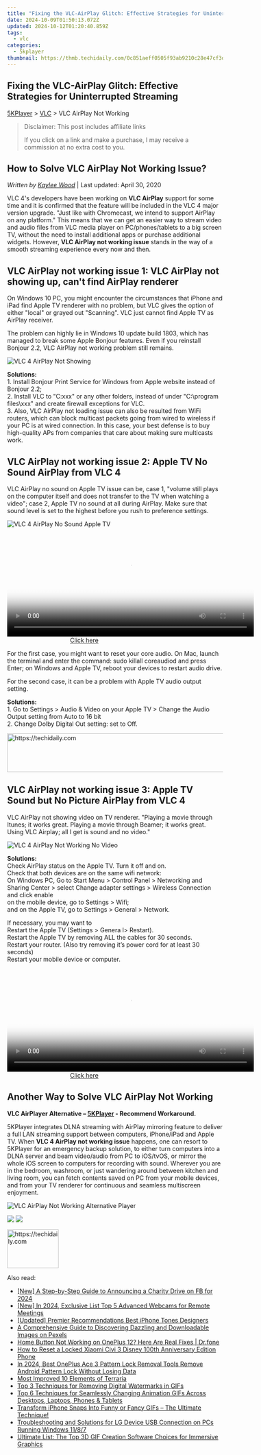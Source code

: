 ```yaml
---
title: "Fixing the VLC-AirPlay Glitch: Effective Strategies for Uninterrupted Streaming"
date: 2024-10-09T01:50:13.072Z
updated: 2024-10-12T01:20:40.859Z
tags:
  - vlc
categories:
  - 5kplayer
thumbnail: https://thmb.techidaily.com/0c851aeff0505f93ab9210c28e47cf3dc2d61368996282399757ef6f40d2d48e.jpg
---
```


## Fixing the VLC-AirPlay Glitch: Effective Strategies for Uninterrupted Streaming

[5KPlayer](https://tools.techidaily.com/5kplayer/products/) \> [VLC](https://tools.techidaily.com/5kplayer/products/) \> VLC AirPlay Not Working

>  Disclaimer: This post includes affiliate links
>
>  If you click on a link and make a purchase, I may receive a commission at no extra cost to you.
>

## How to Solve VLC AirPlay Not Working Issue?

 _Written by [Kaylee Wood](https://www.quora.com/profile/Amanda-Hu-21)_ | Last updated: April 30, 2020 

VLC 4's developers have been working on **VLC AirPlay** support for some time and it is confirmed that the feature will be included in the VLC 4 major version upgrade. "Just like with Chromecast, we intend to support AirPlay on any platform." This means that we can get an easier way to stream video and audio files from VLC media player on PC/phones/tablets to a big screen TV, without the need to install additional apps or purchase additional widgets. However, **VLC AirPlay not working issue** stands in the way of a smooth streaming experience every now and then.

## VLC AirPlay not working issue 1: VLC AirPlay not showing up, can't find AirPlay renderer

On Windows 10 PC, you might encounter the circumstances that iPhone and iPad find Apple TV renderer with no problem, but VLC gives the option of either "local" or grayed out "Scanning". VLC just cannot find Apple TV as AirPlay receiver. 

The problem can highly lie in Windows 10 update build 1803, which has managed to break some Apple Bonjour features. Even if you reinstall Bonjour 2.2, VLC AirPlay not working problem still remains. 

![VLC 4 AirPlay Not Showing](https://www.5kplayer.com/vlc/img/vlc-airplay-not-working.jpg) 

**Solutions:**  
1\. Install Bonjour Print Service for Windows from Apple website instead of Bonjour 2.2;  
2\. Install VLC to "C:xxx" or any other folders, instead of under "C:\\program files\\xxx" and create firewall exceptions for VLC.   
3\. Also, VLC AirPlay not loading issue can also be resulted from WiFi routers, which can block multicast packets going from wired to wireless if your PC is at wired connection. In this case, your best defense is to buy high-quality APs from companies that care about making sure multicasts work.

## VLC AirPlay not working issue 2: Apple TV No Sound AirPlay from VLC 4

VLC AirPlay no sound on Apple TV issue can be, case 1, "volume still plays on the computer itself and does not transfer to the TV when watching a video"; case 2, Apple TV no sound at all during AirPlay. Make sure that sound level is set to the highest before you rush to preference settings.

![VLC 4 AirPlay No Sound Apple TV](https://www.5kplayer.com/vlc/img/Apple-TV-Audio-16bit.jpg) 

<!-- affiliate ads begin -->
<span id="1982499">
					<video width="576" height="240" style="cursor:pointer"
           poster="//a.impactradius-go.com/display-clicktoplayimage/1982499.png"
           onclick="if(!this.playClicked){this.play();this.setAttribute('controls',true);this.playClicked=true;}">
	   <source src="//a.impactradius-go.com/display-ad/22993-1982499">
	   <img src="//a.impactradius-go.com/display-clicktoplayimage/1982499.png" style="border: none; height: 100%; width: 100%; object-fit: contain">
	</video>
	<div style="width:360px;text-align:center"><a href="javascript:window.open(decodeURIComponent('https%3A%2F%2Fhomestyler.sjv.io%2Fc%2F5597632%2F1982499%2F22993'), '_blank');void(0);">Click here</a></div>
</span>
<img height="0" width="0" src="https://imp.pxf.io/i/5597632/1982499/22993" style="position:absolute;visibility:hidden;" border="0" />
<!-- affiliate ads end -->

For the first case, you might want to reset your core audio. On Mac, launch the terminal and enter the command: sudo killall coreaudiod and press Enter; on Windows and Apple TV, reboot your devices to restart audio drive.

For the second case, it can be a problem with Apple TV audio output setting. 

**Solutions:**  
1\. Go to Settings > Audio & Video on your Apple TV > Change the Audio Output setting from Auto to 16 bit  
2\. Change Dolby Digital Out setting: set to Off.

<!-- affiliate ads begin -->
<a href="https://aligracehair.sjv.io/c/5597632/1972684/19272" target="_top" id="1972684">
  <img src="//a.impactradius-go.com/display-ad/19272-1972684" border="0" alt="https://techidaily.com" width="728" height="90"/>
</a>
<img height="0" width="0" src="https://aligracehair.sjv.io/i/5597632/1972684/19272" style="position:absolute;visibility:hidden;" border="0" />
<!-- affiliate ads end -->

## VLC AirPlay not working issue 3: Apple TV Sound but No Picture AirPlay from VLC 4

VLC AirPlay not showing video on TV renderer. "Playing a movie through Itunes; it works great. Playing a movie through Beamer; it works great. Using VLC Airplay; all I get is sound and no video." 

![VLC 4 AirPlay Not Working No Video](https://www.5kplayer.com/vlc/../airplay/img/airplay-pc-to-apple-tv-2.png) 

**Solutions:**   
 Check AirPlay status on the Apple TV. Turn it off and on.  
Check that both devices are on the same wifi network:   
On Windows PC, Go to Start Menu > Control Panel > Networking and Sharing Center > select Change adapter settings > Wireless Connection and click enable  
on the mobile device, go to Settings > Wifi;  
 and on the Apple TV, go to Settings > General > Network.

If necessary, you may want to  
 Restart the Apple TV (Settings > Genera l> Restart).  
 Restart the Apple TV by removing ALL the cables for 30 seconds.  
 Restart your router. (Also try removing it’s power cord for at least 30 seconds)  
 Restart your mobile device or computer.

<!-- affiliate ads begin -->
<span id="1983575">
					<video width="576" height="240" style="cursor:pointer"
           poster="//a.impactradius-go.com/display-clicktoplayimage/1983575.png"
           onclick="if(!this.playClicked){this.play();this.setAttribute('controls',true);this.playClicked=true;}">
	   <source src="//a.impactradius-go.com/display-ad/22993-1983575">
	   <img src="//a.impactradius-go.com/display-clicktoplayimage/1983575.png" style="border: none; height: 100%; width: 100%; object-fit: contain">
	</video>
	<div style="width:360px;text-align:center"><a href="javascript:window.open(decodeURIComponent('https%3A%2F%2Fhomestyler.sjv.io%2Fc%2F5597632%2F1983575%2F22993'), '_blank');void(0);">Click here</a></div>
</span>
<img height="0" width="0" src="https://imp.pxf.io/i/5597632/1983575/22993" style="position:absolute;visibility:hidden;" border="0" />
<!-- affiliate ads end -->

## Another Way to Solve VLC AirPlay Not Working

**VLC AirPlayer Alternative – [5KPlayer](https://tools.techidaily.com/5kplayer/products/) \- Recommend Workaround.**

5KPlayer integrates DLNA streaming with AirPlay mirroring feature to deliver a full LAN streaming support between computers, iPhone/iPad and Apple TV. When **VLC 4 AirPlay not working issue** happens, one can resort to 5KPlayer for an emergency backup solution, to either turn computers into a DLNA server and beam video/audio from PC to iOS/tvOS, or mirror the whole iOS screen to computers for recording with sound. Wherever you are in the bedroom, washroom, or just wandering around between kitchen and living room, you can fetch contents saved on PC from your mobile devices, and from your TV renderer for continuous and seamless multiscreen enjoyment. 

![VLC AirPlay Not Working Alternative Player](https://www.5kplayer.com/vlc/../dlna/img/dlna-mac-to-tv.jpg) 

[![](https://www.5kplayer.com/vlc/../button/freedownwhitewin.png)](https://tools.techidaily.com/5kplayer/products/) [![](https://www.5kplayer.com/vlc/../button/freedownbackmac.png)](https://tools.techidaily.com/5kplayer/products/)

<!-- affiliate ads begin -->
<a href="https://bluettiit.sjv.io/c/5597632/2148127/17093" target="_top" id="2148127">
  <img src="//a.impactradius-go.com/display-ad/17093-2148127" border="0" alt="https://techidaily.com" width="120" height="90"/>
</a>
<img height="0" width="0" src="https://bluettiit.sjv.io/i/5597632/2148127/17093" style="position:absolute;visibility:hidden;" border="0" />
<!-- affiliate ads end -->

<ins class="adsbygoogle"
     style="display:block"
     data-ad-format="autorelaxed"
     data-ad-client="ca-pub-7571918770474297"
     data-ad-slot="1223367746"></ins>

<ins class="adsbygoogle"
     style="display:block"
     data-ad-client="ca-pub-7571918770474297"
     data-ad-slot="8358498916"
     data-ad-format="auto"
     data-full-width-responsive="true"></ins>

<span class="atpl-alsoreadstyle">Also read:</span>
<div><ul>
<li><a href="https://fox-http.techidaily.com/new-a-step-by-step-guide-to-announcing-a-charity-drive-on-fb-for-2024/"><u>[New] A Step-by-Step Guide to Announcing a Charity Drive on FB for 2024</u></a></li>
<li><a href="https://video-screen-grab.techidaily.com/new-in-2024-exclusive-list-top-5-advanced-webcams-for-remote-meetings/"><u>[New] In 2024, Exclusive List Top 5 Advanced Webcams for Remote Meetings</u></a></li>
<li><a href="https://extra-approaches.techidaily.com/updated-premier-recommendations-best-iphone-tones-designers/"><u>[Updated] Premier Recommendations Best iPhone Tones Designers</u></a></li>
<li><a href="https://article-tips.techidaily.com/a-comprehensive-guide-to-discovering-dazzling-and-downloadable-images-on-pexels/"><u>A Comprehensive Guide to Discovering Dazzling and Downloadable Images on Pexels</u></a></li>
<li><a href="https://change-location.techidaily.com/home-button-not-working-on-oneplus-12-here-are-real-fixes-drfone-by-drfone-fix-android-problems-fix-android-problems/"><u>Home Button Not Working on OnePlus 12? Here Are Real Fixes | Dr.fone</u></a></li>
<li><a href="https://unlock-android.techidaily.com/how-to-reset-a-locked-xiaomi-civi-3-disney-100th-anniversary-edition-phone-by-drfone-android/"><u>How to Reset a Locked Xiaomi Civi 3 Disney 100th Anniversary Edition Phone</u></a></li>
<li><a href="https://easy-unlock-android.techidaily.com/in-2024-best-oneplus-ace-3-pattern-lock-removal-tools-remove-android-pattern-lock-without-losing-data-by-drfone-android/"><u>In 2024, Best OnePlus Ace 3 Pattern Lock Removal Tools Remove Android Pattern Lock Without Losing Data</u></a></li>
<li><a href="https://screen-video-capture.techidaily.com/most-improved-10-elements-of-terraria/"><u>Most Improved 10 Elements of Terraria</u></a></li>
<li><a href="https://media-tips.techidaily.com/top-3-techniques-for-removing-digital-watermarks-in-gifs/"><u>Top 3 Techniques for Removing Digital Watermarks in GIFs</u></a></li>
<li><a href="https://media-tips.techidaily.com/top-6-techniques-for-seamlessly-changing-animation-gifs-across-desktops-laptops-phones-and-tablets/"><u>Top 6 Techniques for Seamlessly Changing Animation GIFs Across Desktops, Laptops, Phones & Tablets</u></a></li>
<li><a href="https://media-tips.techidaily.com/transform-iphone-snaps-into-funny-or-fancy-gifs-the-ultimate-technique/"><u>Transform iPhone Snaps Into Funny or Fancy GIFs – The Ultimate Technique!</u></a></li>
<li><a href="https://win-dash.techidaily.com/troubleshooting-and-solutions-for-lg-device-usb-connection-on-pcs-running-windows-1187/"><u>Troubleshooting and Solutions for LG Device USB Connection on PCs Running Windows 11/8/7</u></a></li>
<li><a href="https://media-tips.techidaily.com/ultimate-list-the-top-3d-gif-creation-software-choices-for-immersive-graphics/"><u>Ultimate List: The Top 3D GIF Creation Software Choices for Immersive Graphics</u></a></li>
</ul></div>


